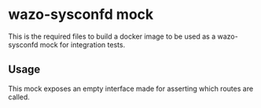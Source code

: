 # wazo-sysconfd mock

This is the required files to build a docker image to be used as a wazo-sysconfd mock
for integration tests.

Usage
---

This mock exposes an empty interface made for asserting which routes are called.
